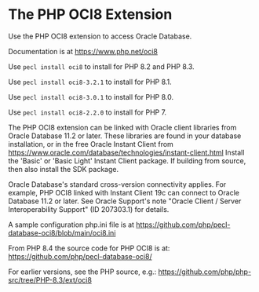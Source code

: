 # The PHP OCI8 Extension

Use the PHP OCI8 extension to access Oracle Database.

Documentation is at https://www.php.net/oci8

Use `pecl install oci8` to install for PHP 8.2 and PHP 8.3.

Use `pecl install oci8-3.2.1` to install for PHP 8.1.

Use `pecl install oci8-3.0.1` to install for PHP 8.0.

Use `pecl install oci8-2.2.0` to install for PHP 7.

The PHP OCI8 extension can be linked with Oracle client libraries from Oracle
Database 11.2 or later. These libraries are found in your database
installation, or in the free Oracle Instant Client from
  https://www.oracle.com/database/technologies/instant-client.html
Install the 'Basic' or 'Basic Light' Instant Client package. If building from
source, then also install the SDK package.

Oracle Database's standard cross-version connectivity applies. For example, PHP
OCI8 linked with Instant Client 19c can connect to Oracle Database 11.2 or
later. See Oracle Support's note "Oracle Client / Server Interoperability
Support" (ID 207303.1) for details.

A sample configuration php.ini file is at
  https://github.com/php/pecl-database-oci8/blob/main/oci8.ini

From PHP 8.4 the source code for PHP OCI8 is at:
  https://github.com/php/pecl-database-oci8/

For earlier versions, see the PHP source, e.g.:
  https://github.com/php/php-src/tree/PHP-8.3/ext/oci8
